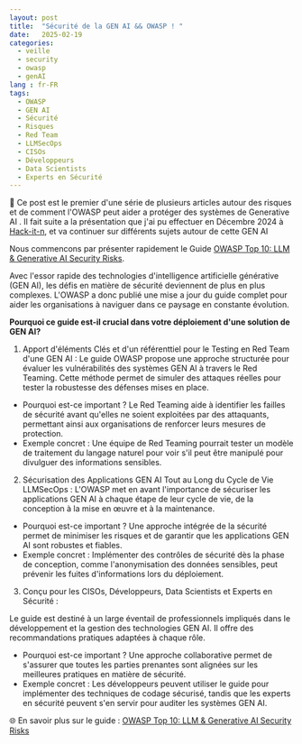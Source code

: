 ```yaml
---
layout: post
title:  "Sécurité de la GEN AI && OWASP ! "
date:   2025-02-19
categories: 
  - veille 
  - security 
  - owasp 
  - genAI 
lang : fr-FR
tags: 
  - OWASP
  - GEN AI
  - Sécurité
  - Risques
  - Red Team
  - LLMSecOps
  - CISOs
  - Développeurs
  - Data Scientists
  - Experts en Sécurité
---
```



🚀 Ce post est le premier d'une série de plusieurs articles autour des risques et de comment l'OWASP peut aider a protéger des systèmes de Generative AI . Il fait suite a la présentation que j'ai pu effectuer en Décembre 2024 à [Hack-it-n](https://hack-it-n.com/), et va continuer sur différents sujets autour de cette GEN AI

Nous commencons par présenter rapidement le Guide  [OWASP Top 10: LLM & Generative AI Security Risks](https://genaisecurityproject.com/llm-top-10/). 

Avec l'essor rapide des technologies d'intelligence artificielle générative (GEN AI), les défis en matière de sécurité deviennent de plus en plus complexes. 
L'OWASP a donc  publié une mise a jour du guide complet pour aider les organisations à naviguer dans ce paysage en constante évolution.

**Pourquoi ce guide est-il crucial dans votre déploiement d'une solution de GEN AI?**

1. Apport d'éléments Clés et d'un référenttiel  pour le Testing en Red Team d'une  GEN AI :
Le guide OWASP propose une approche structurée pour évaluer les vulnérabilités des systèmes GEN AI à travers le Red Teaming. Cette méthode permet de 
simuler des attaques réelles pour tester la robustesse des défenses mises en place.

- Pourquoi est-ce important ? Le Red Teaming aide à identifier les failles de sécurité avant qu'elles ne soient exploitées par des attaquants, permettant 
ainsi aux organisations de renforcer leurs mesures de protection.
- Exemple concret : Une équipe de Red Teaming pourrait tester un modèle de traitement du langage naturel pour voir s'il peut être manipulé pour divulguer 
des informations sensibles.


2. Sécurisation des Applications GEN AI Tout au Long du Cycle de Vie LLMSecOps :
L'OWASP met en avant l'importance de sécuriser les applications GEN AI à chaque étape de leur cycle de vie, de la conception à la mise en œuvre et à la 
maintenance.

- Pourquoi est-ce important ? Une approche intégrée de la sécurité permet de minimiser les risques et de garantir que les applications GEN AI sont 
robustes et fiables.
- Exemple concret : Implémenter des contrôles de sécurité dès la phase de conception, comme l'anonymisation des données sensibles, peut prévenir les 
fuites d'informations lors du déploiement.

3. Conçu pour les  CISOs, Développeurs, Data Scientists et Experts en Sécurité :

Le guide est destiné à un large éventail de professionnels impliqués dans le développement et la gestion des technologies GEN AI. Il offre des 
recommandations pratiques adaptées à chaque rôle.

- Pourquoi est-ce important ? Une approche collaborative permet de s'assurer que toutes les parties prenantes sont alignées sur les meilleures pratiques 
en matière de sécurité.
- Exemple concret : Les développeurs peuvent utiliser le guide pour implémenter des techniques de codage sécurisé, tandis que les experts en sécurité 
peuvent s'en servir pour auditer les systèmes GEN AI. 




🌐 En savoir plus sur le guide : [OWASP Top 10: LLM & Generative AI Security Risks](https://genaisecurityproject.com/llm-top-10/)
